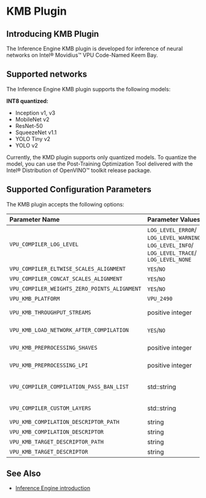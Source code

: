 # KMB Plugin

## Introducing KMB Plugin

The Inference Engine KMB plugin is developed for inference of neural networks on Intel&reg; Movidius&trade; VPU Code-Named Keem Bay.

## Supported networks

The Inference Engine KMB plugin supports the following models:

**INT8 quantized:**

* Inception v1, v3
* MobileNet v2
* ResNet-50
* SqueezeNet v1.1
* YOLO Tiny v2
* YOLO v2

Currently, the KMD plugin supports only quantized models. To quantize the model, you can use the Post-Training Optimization Tool delivered with the Intel® Distribution of OpenVINO™ toolkit release package.

## Supported Configuration Parameters

The KMB plugin accepts the following options:

| Parameter Name        | Parameter Values | Default Value    | Description                                                                        |
| :---                  | :---             | :---       | :---                                                                               |
| `VPU_COMPILER_LOG_LEVEL`    | `LOG_LEVEL_ERROR`/ `LOG_LEVEL_WARNING`/ `LOG_LEVEL_INFO`/ `LOG_LEVEL_TRACE`/ `LOG_LEVEL_NONE` | `LOG_LEVEL_INFO` | Set log level for mcmCompiler |
| `VPU_COMPILER_ELTWISE_SCALES_ALIGNMENT`    | `YES`/`NO` | `YES` | Enable or disable eltwise scales alignment |
| `VPU_COMPILER_CONCAT_SCALES_ALIGNMENT`    | `YES`/`NO` | `YES` | Enable or disable concat scales alignment |
| `VPU_COMPILER_WEIGHTS_ZERO_POINTS_ALIGNMENT`    | `YES`/`NO` | `YES` | Enable or disable weights zero points alignment |
| `VPU_KMB_PLATFORM`    | `VPU_2490` | `VPU_2490` | Set the target device |
| `VPU_KMB_THROUGHPUT_STREAMS`    | positive integer | 1 | Set the umber of threads to use for model execution |
| `VPU_KMB_LOAD_NETWORK_AFTER_COMPILATION`    | `YES`/`NO` | `NO` | Enable or disable blob transfer to device if LoadNetwork is called |
| `VPU_KMB_PREPROCESSING_SHAVES`    | positive integer | 4 | Number of SHAVEs to be used during preprocessing |
| `VPU_KMB_PREPROCESSING_LPI`    | positive integer | 8 | Lines per iteration value to be used during preprocessing |
| `VPU_COMPILER_COMPILATION_PASS_BAN_LIST` | std::string | empty | List of mcm passes to be removed from mcm compilation descriptor (value example: kmb_adapt,KMBQuantizeConversion;adapt,TileOps) |
| `VPU_COMPILER_CUSTOM_LAYERS` | std::string | empty | Path to custom layer binding xml file. Custom layer has higher priority over native implementation. |
| `VPU_KMB_COMPILATION_DESCRIPTOR_PATH`    | string | 'mcm_config/compilation' | Path to folder with compilation config files |
| `VPU_KMB_COMPILATION_DESCRIPTOR`    | string | 'release_kmb' | Name of config file for network compilation |
| `VPU_KMB_TARGET_DESCRIPTOR_PATH`    | string | 'mcm_config/target' | Path to folder with target config files |
| `VPU_KMB_TARGET_DESCRIPTOR`    | string | 'release_kmb' | Name of config file for target device |

## See Also

* [Inference Engine introduction](https://gitlab-icv.inn.intel.com/inference-engine/dldt/blob/master/docs/IE_DG/inference_engine_intro.md)
